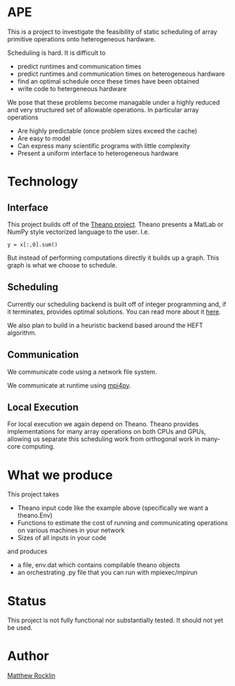 APE
===

This is a project to investigate the feasibility of static scheduling of array
primitive operations onto heterogeneous hardware.

Scheduling is hard. It is difficult to 

 * predict runtimes and communication times
 * predict runtimes and communication times on heterogeneous hardware
 * find an optimal schedule once these times have been obtained
 * write code to hetergeneous hardware

We pose that these problems become managable under a highly reduced and very
structured set of allowable operations. In particular array operations

 * Are highly predictable (once problem sizes exceed the cache)
 * Are easy to model
 * Can express many scientific programs with little complexity
 * Present a uniform interface to heterogeneous hardware

Technology
==========

Interface
---------

This project builds off of the 
[Theano project](http://deeplearning.net/software/theano/).
Theano presents a MatLab or NumPy style vectorized language to the user. I.e. 

    y = x[:,0].sum()

But instead of performing computations directly it builds up a graph. This
graph is what we choose to schedule.  

Scheduling
----------

Currently our scheduling backend is built off of integer programming and, if it
terminates, provides optimal solutions. You can read more about it
[here](http://github.com/mrocklin/Tompkins).

We also plan to build in a heuristic backend based around the HEFT algorithm. 

Communication
-------------

We communicate code using a network file system. 

We communicate at runtime using [mpi4py](http://mpi4py.scipy.org/).

Local Execution
---------------

For local execution we again depend on Theano. Theano provides implementations
for many array operations on both CPUs and GPUs, allowing us separate this
scheduling work from orthogonal work in many-core computing. 

What we produce
===============

This project takes 
 * Theano input code like the example above (specifically we want a theano.Env)
 * Functions to estimate the cost of running and communicating operations on
   various machines in your network
 * Sizes of all inputs in your code

and produces
 * a file, env.dat which contains compilable theano objects
 * an orchestrating .py file that you can run with mpiexec/mpirun

Status
======

This project is not fully functional nor substantially tested. It should not
yet be used.

Author
======
[Matthew Rocklin](http://matthewrocklin.com)

